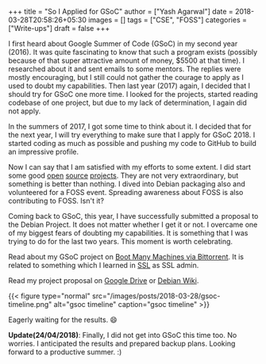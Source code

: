 +++
title = "So I Applied for GSoC"
author = ["Yash Agarwal"]
date = 2018-03-28T20:58:26+05:30
images = []
tags = ["CSE", "FOSS"]
categories = ["Write-ups"]
draft = false
+++



I first heard about Google Summer of Code (GSoC) in my second year (2016). It was quite fascinating to know that such a program exists (possibly because of that super attractive amount of money, $5500 at that time). I researched about it and sent emails to some mentors. The replies were mostly encouraging, but I still could not gather the courage to apply as I used to doubt my capabilities. Then last year (2017) again, I decided that I should try for GSoC one more time. I looked for the projects, started reading codebase of one project, but due to my lack of determination, I again did not apply.

In the summers of 2017, I got some time to think about it. I decided that for the next year, I will try everything to make sure that I apply for GSoC 2018. I started coding as much as possible and pushing my code to GitHub to build an impressive profile.

Now I can say that I am satisfied with my efforts to some extent. I did start some good [open](https://github.com/yashhere/BeautifyMP3) [source](https://github.com/yashhere/ConMan) [projects](https://github.com/yashhere/Goofy). They are not very extraordinary, but something is better than nothing. I dived into Debian packaging also and volunteered for a FOSS event. Spreading awareness about FOSS is also contributing to FOSS. Isn't it?

Coming back to GSoC, this year, I have successfully submitted a proposal to the Debian Project. It does not matter whether I get it or not. I overcame one of my biggest fears of doubting my capabilities. It is something that I was trying to do for the last two years. This moment is worth celebrating.

Read about my GSoC project on [Boot Many Machines via Bittorrent](https://wiki.debian.org/SummerOfCode2018/Projects#SummerOfCode2018.2FProjects.2FBootTorrent.Boot_many_machines_via_bittorrent). It is related to something which I learned in [SSL](http://athena.nitc.ac.in/) as SSL admin.

Read my project proposal on [Google Drive](https://docs.google.com/document/d/1N7wcc6rwFuauTS-jH2JuLDnZIX0w79AzTPSvSJU3PtA/edit?usp=sharing) or [Debian Wiki](https://wiki.debian.org/YashAgarwal/GSoCProposal).

{{< figure type="normal" src="/images/posts/2018-03-28/gsoc-timeline.png" alt="gsoc timeline" caption="gsoc timeline" >}}

Eagerly waiting for the results. :smile:

**Update(24/04/2018)**: Finally, I did not get into GSoC this time too. No worries. I anticipated the results and prepared backup plans. Looking forward to a productive summer. :)

